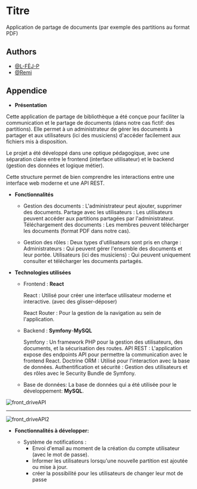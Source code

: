 
# Titre

Application de partage de documents (par exemple des partitions au format PDF)


## Authors

- [@L-FÈJ-P](https://github.com/ElphP)
- [@Remi](https://github.com/jeSuisUnDeveloppeur)


## Appendice

* **Présentation**
  
Cette application de partage de bibliothèque a été conçue pour faciliter la communication et le partage de documents (dans notre cas fictif: des partitions). Elle permet à un administrateur de gérer les documents à partager et aux utilisateurs (ici des musiciens) d'accéder facilement aux fichiers mis à disposition.

Le projet a été développé dans une optique pédagogique, avec une séparation claire entre le frontend (interface utilisateur) et le backend (gestion des données et logique métier). 

Cette structure permet de bien comprendre les interactions entre une interface web moderne et une API REST.

  * **Fonctionnalités**
  
    * Gestion des documents : L'administrateur peut ajouter,  supprimer des documents.
      Partage avec les utilisateurs : Les utilisateurs peuvent accéder aux partitions partagées par l'administrateur.
      Téléchargement des documents : Les membres peuvent télécharger les documents (format PDF dans notre cas).

    * Gestion des rôles : Deux types d'utilisateurs sont pris en charge :
      Administrateurs : Qui peuvent gérer l'ensemble des documents et leur portée.
      Utilisateurs (ici des musiciens) : Qui peuvent uniquement consulter et télécharger les documents partagés.
 
      
  * **Technologies utilisées**
 
    * Frontend : **React**
      
        React : Utilisé pour créer une interface utilisateur moderne et interactive. (avec des glisser-déposer)
      
        React Router : Pour la gestion de la navigation au sein de l'application.

    * Backend : **Symfony**-**MySQL**
    
        Symfony : Un framework PHP pour la gestion des utilisateurs, des documents, et la sécurisation des routes.
        API REST : L'application expose des endpoints API pour permettre la communication avec le frontend React.
        Doctrine ORM : Utilisé pour l'interaction avec la base de données.
        Authentification et sécurité : Gestion des utilisateurs et des rôles avec le Security Bundle de Symfony.

    * Base de données:
        La base de données qui a été utilisée pour le développement: **MySQL**.

![front_driveAPI](https://github.com/user-attachments/assets/8d3797d9-3eef-4135-876a-d4229f6df808)

----

![front_driveAPI2](https://github.com/user-attachments/assets/0a41817e-da51-45b9-9f6a-6a0248d2e20c)

* **Fonctionnalités à développer:**

  * Système de notifications : 
    * Envoi d'email au moment de la création du compte utilisateur (avec le mot de passe).
    * Informer les utilisateurs lorsqu'une nouvelle partition est ajoutée ou mise à jour.
    * créer la possibilité pour les utilisateurs de changer leur mot de passe



